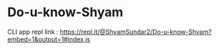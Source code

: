 # Do-u-know-Shyam
CLI app
repl link : https://repl.it/@ShyamSundar2/Do-u-know-Shyam?embed=1&output=1#index.js

